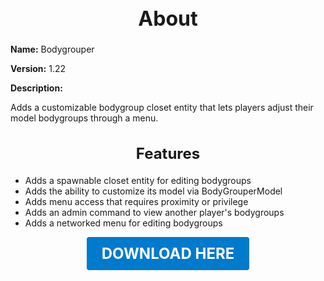 <h1 style="text-align:center; font-size:2rem; font-weight:bold;">About</h1>

**Name:**
Bodygrouper

**Version:**
1.22

**Description:**

Adds a customizable bodygroup closet entity that lets players adjust their model bodygroups through a menu.

<h2 style="text-align:center; font-size:1.5rem; font-weight:bold;">Features</h2>

- Adds a spawnable closet entity for editing bodygroups
- Adds the ability to customize its model via BodyGrouperModel
- Adds menu access that requires proximity or privilege
- Adds an admin command to view another player's bodygroups
- Adds a networked menu for editing bodygroups





<p align="center"><a href="https://github.com/LiliaFramework/Modules/raw/refs/heads/gh-pages/bodygrouper.zip" style="display:inline-block;padding:12px 24px;font-size:1.5rem;font-weight:bold;text-decoration:none;color:#fff;background-color:var(--md-primary-fg-color,#007acc);border-radius:4px;">DOWNLOAD HERE</a></p>